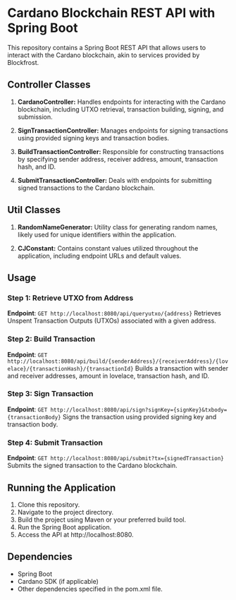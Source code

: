 # Cardano Blockchain REST API with Spring Boot

This repository contains a Spring Boot REST API that allows users to interact with the Cardano blockchain, akin to services provided by Blockfrost.

## Controller Classes

1. **CardanoController:** Handles endpoints for interacting with the Cardano blockchain, including UTXO retrieval, transaction building, signing, and submission.

2. **SignTransactionController:** Manages endpoints for signing transactions using provided signing keys and transaction bodies.

3. **BuildTransactionController:** Responsible for constructing transactions by specifying sender address, receiver address, amount, transaction hash, and ID.

4. **SubmitTransactionController:** Deals with endpoints for submitting signed transactions to the Cardano blockchain.

## Util Classes

1. **RandomNameGenerator:** Utility class for generating random names, likely used for unique identifiers within the application.

2. **CJConstant:** Contains constant values utilized throughout the application, including endpoint URLs and default values.

## Usage

### Step 1: Retrieve UTXO from Address

**Endpoint**: `GET http://localhost:8080/api/queryutxo/{address}`
Retrieves Unspent Transaction Outputs (UTXOs) associated with a given address.

### Step 2: Build Transaction

**Endpoint**: `GET http://localhost:8080/api/build/{senderAddress}/{receiverAddress}/{lovelace}/{transactionHash}/{transactionId}`
Builds a transaction with sender and receiver addresses, amount in lovelace, transaction hash, and ID.

### Step 3: Sign Transaction

**Endpoint**: `GET http://localhost:8080/api/sign?signKey={signKey}&txbody={transactionBody}`
Signs the transaction using provided signing key and transaction body.

### Step 4: Submit Transaction

**Endpoint**: `GET http://localhost:8080/api/submit?tx={signedTransaction}`
Submits the signed transaction to the Cardano blockchain.

## Running the Application

1. Clone this repository.
2. Navigate to the project directory.
3. Build the project using Maven or your preferred build tool.
4. Run the Spring Boot application.
5. Access the API at http://localhost:8080.

## Dependencies

- Spring Boot
- Cardano SDK (if applicable)
- Other dependencies specified in the pom.xml file.
